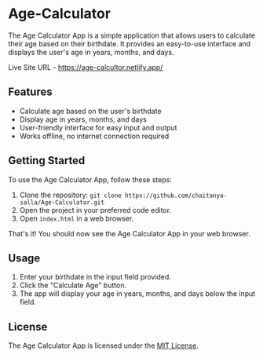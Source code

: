 # Age-Calculator

The Age Calculator App is a simple application that allows users to calculate their age based on their birthdate. It provides an easy-to-use interface and displays the user's age in years, months, and days.

Live Site URL - https://age-calcultor.netlify.app/

## Features

- Calculate age based on the user's birthdate
- Display age in years, months, and days
- User-friendly interface for easy input and output
- Works offline, no internet connection required

## Getting Started

To use the Age Calculator App, follow these steps:

1. Clone the repository: `git clone https://github.com/chaitanya-salla/Age-Calculator.git`
2. Open the project in your preferred code editor.
3. Open `index.html` in a web browser.

That's it! You should now see the Age Calculator App in your web browser.

## Usage

1. Enter your birthdate in the input field provided.
2. Click the "Calculate Age" button.
3. The app will display your age in years, months, and days below the input field.

## License

The Age Calculator App is licensed under the [MIT License](https://opensource.org/licenses/MIT).
